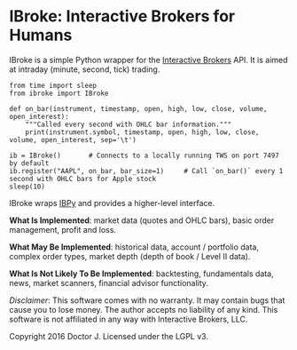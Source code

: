 # IBroke: Interactive Brokers for Humans

IBroke is a simple Python wrapper for the [Interactive Brokers](https://www.interactivebrokers.com/) API.
It is aimed at intraday (minute, second, tick) trading.

```
from time import sleep
from ibroke import IBroke

def on_bar(instrument, timestamp, open, high, low, close, volume, open_interest):
    """Called every second with OHLC bar information."""
    print(instrument.symbol, timestamp, open, high, low, close, volume, open_interest, sep='\t')

ib = IBroke()       # Connects to a locally running TWS on port 7497 by default
ib.register("AAPL", on_bar, bar_size=1)     # Call `on_bar()` every 1 second with OHLC bars for Apple stock
sleep(10)
```

IBroke wraps [IBPy](https://pypi.python.org/pypi/IbPy2) and provides a higher-level interface.

**What Is Implemented**: market data (quotes and OHLC bars), basic order management, profit and loss.

**What May Be Implemented**: historical data, account / portfolio data, complex order types, market depth (depth of book / Level II data).

**What Is Not Likely To Be Implemented**: backtesting, fundamentals data, news, market scanners, financial advisor functionality.

*Disclaimer*: This software comes with no warranty.  It may contain bugs that
cause you to lose money.  The author accepts no liability of any kind.  This
software is not affiliated in any way with Interactive Brokers, LLC.

Copyright 2016 Doctor J.  Licensed under the LGPL v3.